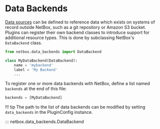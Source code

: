 # Data Backends

[Data sources](../../models/core/datasource.md) can be defined to reference data which exists on systems of record outside NetBox, such as a git repository or Amazon S3 bucket. Plugins can register their own backend classes to introduce support for additional resource types. This is done by subclassing NetBox's `DataBackend` class.

```python title="data_backends.py"
from netbox.data_backends import DataBackend

class MyDataBackend(DataBackend):
    name = 'mybackend'
    label = 'My Backend'
    ...
```

To register one or more data backends with NetBox, define a list named `backends` at the end of this file:

```python title="data_backends.py"
backends = [MyDataBackend]
```

!!! tip
    The path to the list of data backends can be modified by setting `data_backends` in the PluginConfig instance.

::: netbox.data_backends.DataBackend
